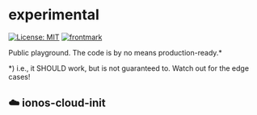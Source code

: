 # experimental

[![License: MIT](https://img.shields.io/badge/License-MIT-yellow.svg)](https://opensource.org/licenses/MIT)
[![frontmark](https://img.shields.io/badge/powered%20by-frontmark-lightgrey.svg)](https://www.frontmark.de/)

Public playground. The code is by no means production-ready.\*

\*) i.e., it SHOULD work, but is not guaranteed to. Watch out for the edge cases!

## :cloud: ionos-cloud-init
